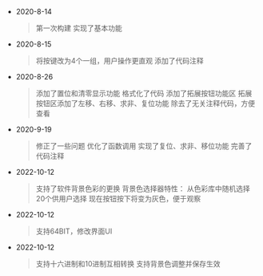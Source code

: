 * 2020-8-14

  > 第一次构建
  > 实现了基本功能

* 2020-8-15

  > 将按键改为4个一组，用户操作更直观
  > 添加了代码注释

* 2020-8-26

  > 添加了置位和清零显示功能
  > 格式化了代码
  > 添加了拓展按钮功能区
  > 拓展按钮区添加了左移、右移、求非、复位功能
  > 除去了无关注释代码，方便查看

* 2020-9-19

  > 修正了一些问题
  > 优化了函数调用
  > 实现了复位、求非、移位功能
  > 完善了代码注释

- 2022-10-12

  > 支持了软件背景色彩的更换
  > 背景色选择器特性：
  > 	从色彩库中随机选择20个供用户选择
  > 现在按钮按下将变为灰色，便于观察

- 2022-10-12
  > 支持64BIT，修改界面UI


- 2022-10-12
  > 支持十六进制和10进制互相转换
  > 支持背景色调整并保存生效
